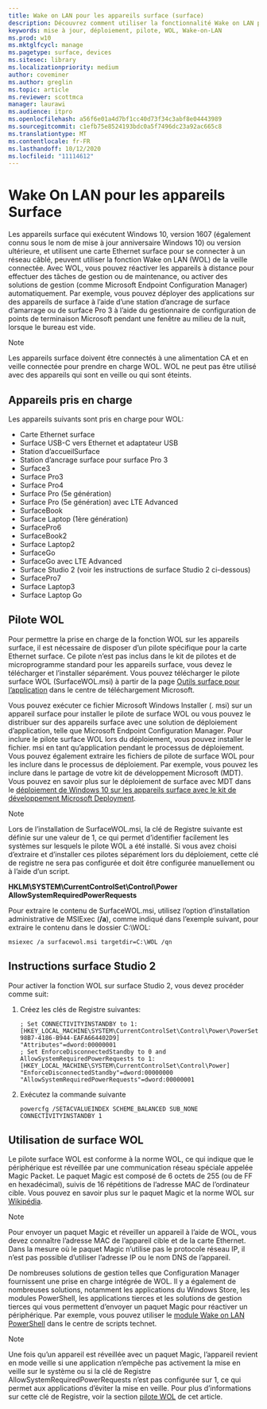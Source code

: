 ```yaml
---
title: Wake on LAN pour les appareils surface (surface)
description: Découvrez comment utiliser la fonctionnalité Wake on LAN pour réactiver à distance des appareils afin d’effectuer des tâches de gestion ou de maintenance, ou pour activer les solutions de gestion automatiquement, même si les appareils sont mis à niveau.
keywords: mise à jour, déploiement, pilote, WOL, Wake-on-LAN
ms.prod: w10
ms.mktglfcycl: manage
ms.pagetype: surface, devices
ms.sitesec: library
ms.localizationpriority: medium
author: coveminer
ms.author: greglin
ms.topic: article
ms.reviewer: scottmca
manager: laurawi
ms.audience: itpro
ms.openlocfilehash: a56f6e01a4d7bf1cc40d73f34c3abf8e04443989
ms.sourcegitcommit: c1efb75e8524193bdc0a5f7496dc23a92ac665c8
ms.translationtype: MT
ms.contentlocale: fr-FR
ms.lasthandoff: 10/12/2020
ms.locfileid: "11114612"
---
```

# Wake On LAN pour les appareils Surface

Les appareils surface qui exécutent Windows 10, version 1607 (également connu sous le nom de mise à jour anniversaire Windows 10) ou version ultérieure, et utilisent une carte Ethernet surface pour se connecter à un réseau câblé, peuvent utiliser la fonction Wake on LAN (WOL) de la veille connectée. Avec WOL, vous pouvez réactiver les appareils à distance pour effectuer des tâches de gestion ou de maintenance, ou activer des solutions de gestion (comme Microsoft Endpoint Configuration Manager) automatiquement. Par exemple, vous pouvez déployer des applications sur des appareils de surface à l’aide d’une station d’ancrage de surface d’amarrage ou de surface Pro 3 à l’aide du gestionnaire de configuration de points de terminaison Microsoft pendant une fenêtre au milieu de la nuit, lorsque le bureau est vide.

>[!NOTE]
>Les appareils surface doivent être connectés à une alimentation CA et en veille connectée pour prendre en charge WOL. WOL ne peut pas être utilisé avec des appareils qui sont en veille ou qui sont éteints.

## Appareils pris en charge

Les appareils suivants sont pris en charge pour WOL:

* Carte Ethernet surface
* Surface USB-C vers Ethernet et adaptateur USB
* Station d’accueilSurface
* Station d’ancrage surface pour surface Pro 3
* Surface3
* Surface Pro3
* Surface Pro4
* Surface Pro (5e génération)
* Surface Pro (5e génération) avec LTE Advanced
* SurfaceBook
* Surface Laptop (1ère génération)
* SurfacePro6
* SurfaceBook2
* Surface Laptop2
* SurfaceGo
* SurfaceGo avec LTE Advanced
* Surface Studio 2 (voir les instructions de surface Studio 2 ci-dessous)
* SurfacePro7
* Surface Laptop3
* Surface Laptop Go

## Pilote WOL

Pour permettre la prise en charge de la fonction WOL sur les appareils surface, il est nécessaire de disposer d’un pilote spécifique pour la carte Ethernet surface. Ce pilote n’est pas inclus dans le kit de pilotes et de microprogramme standard pour les appareils surface, vous devez le télécharger et l’installer séparément. Vous pouvez télécharger le pilote surface WOL (SurfaceWOL.msi) à partir de la page [Outils surface pour l’application](https://www.microsoft.com/download/details.aspx?id=46703) dans le centre de téléchargement Microsoft.

Vous pouvez exécuter ce fichier Microsoft Windows Installer (. msi) sur un appareil surface pour installer le pilote de surface WOL ou vous pouvez le distribuer sur des appareils surface avec une solution de déploiement d’application, telle que Microsoft Endpoint Configuration Manager. Pour inclure le pilote surface WOL lors du déploiement, vous pouvez installer le fichier. msi en tant qu’application pendant le processus de déploiement. Vous pouvez également extraire les fichiers de pilote de surface WOL pour les inclure dans le processus de déploiement. Par exemple, vous pouvez les inclure dans le partage de votre kit de développement Microsoft (MDT). Vous pouvez en savoir plus sur le déploiement de surface avec MDT dans le [déploiement de Windows 10 sur les appareils surface avec le kit de développement Microsoft Deployment](https://technet.microsoft.com/itpro/surface/deploy-windows-10-to-surface-devices-with-mdt).

> [!NOTE]
> Lors de l’installation de SurfaceWOL.msi, la clé de Registre suivante est définie sur une valeur de 1, ce qui permet d’identifier facilement les systèmes sur lesquels le pilote WOL a été installé. Si vous avez choisi d’extraire et d’installer ces pilotes séparément lors du déploiement, cette clé de registre ne sera pas configurée et doit être configurée manuellement ou à l’aide d’un script.
> 
> **HKLM\SYSTEM\CurrentControlSet\Control\Power AllowSystemRequiredPowerRequests** 

Pour extraire le contenu de SurfaceWOL.msi, utilisez l’option d’installation administrative de MSIExec (**/a**), comme indiqué dans l’exemple suivant, pour extraire le contenu dans le dossier C:\WOL\:

   `msiexec /a surfacewol.msi targetdir=C:\WOL /qn`

## Instructions surface Studio 2

Pour activer la fonction WOL sur surface Studio 2, vous devez procéder comme suit:

1. Créez les clés de Registre suivantes:

   ```console
   ; Set CONNECTIVITYINSTANDBY to 1:
   [HKEY_LOCAL_MACHINE\SYSTEM\CurrentControlSet\Control\Power\PowerSettings\F15576E8-98B7-4186-B944-EAFA664402D9]
   "Attributes"=dword:00000001
   ; Set EnforceDisconnectedStandby to 0 and AllowSystemRequiredPowerRequests to 1:
   [HKEY_LOCAL_MACHINE\SYSTEM\CurrentControlSet\Control\Power]
   "EnforceDisconnectedStandby"=dword:00000000
   "AllowSystemRequiredPowerRequests"=dword:00000001
   ```

2. Exécutez la commande suivante

    ```powercfg /SETACVALUEINDEX SCHEME_BALANCED SUB_NONE CONNECTIVITYINSTANDBY 1```

## Utilisation de surface WOL

Le pilote surface WOL est conforme à la norme WOL, ce qui indique que le périphérique est réveillée par une communication réseau spéciale appelée Magic Packet. Le paquet Magic est composé de 6 octets de 255 (ou de FF en hexadécimal), suivis de 16 répétitions de l’adresse MAC de l’ordinateur cible. Vous pouvez en savoir plus sur le paquet Magic et la norme WOL sur [Wikipédia](https://wikipedia.org/wiki/Wake-on-LAN#Magic_packet).

>[!NOTE]
>Pour envoyer un paquet Magic et réveiller un appareil à l’aide de WOL, vous devez connaître l’adresse MAC de l’appareil cible et de la carte Ethernet. Dans la mesure où le paquet Magic n’utilise pas le protocole réseau IP, il n’est pas possible d’utiliser l’adresse IP ou le nom DNS de l’appareil.

De nombreuses solutions de gestion telles que Configuration Manager fournissent une prise en charge intégrée de WOL. Il y a également de nombreuses solutions, notamment les applications du Windows Store, les modules PowerShell, les applications tierces et les solutions de gestion tierces qui vous permettent d’envoyer un paquet Magic pour réactiver un périphérique. Par exemple, vous pouvez utiliser le [module Wake on LAN PowerShell](https://gallery.technet.microsoft.com/scriptcenter/Wake-On-Lan-815424c4) dans le centre de scripts technet. 

>[!NOTE]
>Une fois qu’un appareil est réveillée avec un paquet Magic, l’appareil revient en mode veille si une application n’empêche pas activement la mise en veille sur le système ou si la clé de Registre AllowSystemRequiredPowerRequests n’est pas configurée sur 1, ce qui permet aux applications d’éviter la mise en veille. Pour plus d’informations sur cette clé de Registre, voir la section [pilote WOL](#wol-driver) de cet article.
